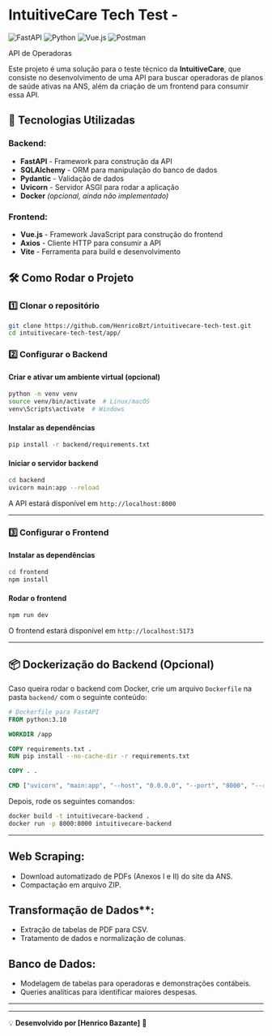 ﻿# IntuitiveCare Tech Test - 


![FastAPI](https://img.shields.io/badge/FastAPI-005571?style=for-the-badge&logo=fastapi)
![Python](https://img.shields.io/badge/python-3670A0?style=for-the-badge&logo=python&logoColor=ffdd54)
![Vue.js](https://img.shields.io/badge/vuejs-%2335495e.svg?style=for-the-badge&logo=vuedotjs&logoColor=%234FC08D)
![Postman](https://img.shields.io/badge/Postman-FF6C37?style=for-the-badge&logo=postman&logoColor=white)

API de Operadoras

Este projeto é uma solução para o teste técnico da **IntuitiveCare**, que consiste no desenvolvimento de uma API para buscar operadoras de planos de saúde ativas na ANS, além da criação de um frontend para consumir essa API.

## 🚀 Tecnologias Utilizadas

### Backend:
- **FastAPI** - Framework para construção da API
- **SQLAlchemy** - ORM para manipulação do banco de dados
- **Pydantic** - Validação de dados
- **Uvicorn** - Servidor ASGI para rodar a aplicação
- **Docker** *(opcional, ainda não implementado)*

### Frontend:
- **Vue.js** - Framework JavaScript para construção do frontend
- **Axios** - Cliente HTTP para consumir a API
- **Vite** - Ferramenta para build e desenvolvimento



## 🛠️ Como Rodar o Projeto

### 1️⃣ Clonar o repositório
```bash
git clone https://github.com/HenricoBzt/intuitivecare-tech-test.git
cd intuitivecare-tech-test/app/
```

### 2️⃣ Configurar o Backend

#### Criar e ativar um ambiente virtual (opcional)
```bash
python -m venv venv
source venv/bin/activate  # Linux/macOS
venv\Scripts\activate  # Windows
```

#### Instalar as dependências
```bash
pip install -r backend/requirements.txt
```

#### Iniciar o servidor backend
```bash
cd backend
uvicorn main:app --reload
```
A API estará disponível em `http://localhost:8000`

---

### 3️⃣ Configurar o Frontend

#### Instalar as dependências
```bash
cd frontend
npm install
```

#### Rodar o frontend
```bash
npm run dev
```
O frontend estará disponível em `http://localhost:5173`

---

## 📦 Dockerização do Backend (Opcional)
Caso queira rodar o backend com Docker, crie um arquivo `Dockerfile` na pasta `backend/` com o seguinte conteúdo:

```dockerfile
# Dockerfile para FastAPI
FROM python:3.10

WORKDIR /app

COPY requirements.txt .
RUN pip install --no-cache-dir -r requirements.txt

COPY . .

CMD ["uvicorn", "main:app", "--host", "0.0.0.0", "--port", "8000", "--reload"]
```

Depois, rode os seguintes comandos:
```bash
docker build -t intuitivecare-backend .
docker run -p 8000:8000 intuitivecare-backend
```

---

 ## Web Scraping:  
   - Download automatizado de PDFs (Anexos I e II) do site da ANS.  
   - Compactação em arquivo ZIP.

## Transformação de Dados**:  
   - Extração de tabelas de PDF para CSV.  
   - Tratamento de dados e normalização de colunas.

## Banco de Dados:  
   - Modelagem de tabelas para operadoras e demonstrações contábeis.  
   - Queries analíticas para identificar maiores despesas.
---


---




💡 **Desenvolvido por [Henrico Bazante]** 🚀
